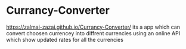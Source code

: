 # Currancy-Converter
 https://zalmai-zazai.github.io/Currancy-Converter/
its a app which can convert choosen currencey into diffrent currencies using an online API which show updated rates for all the currencies
